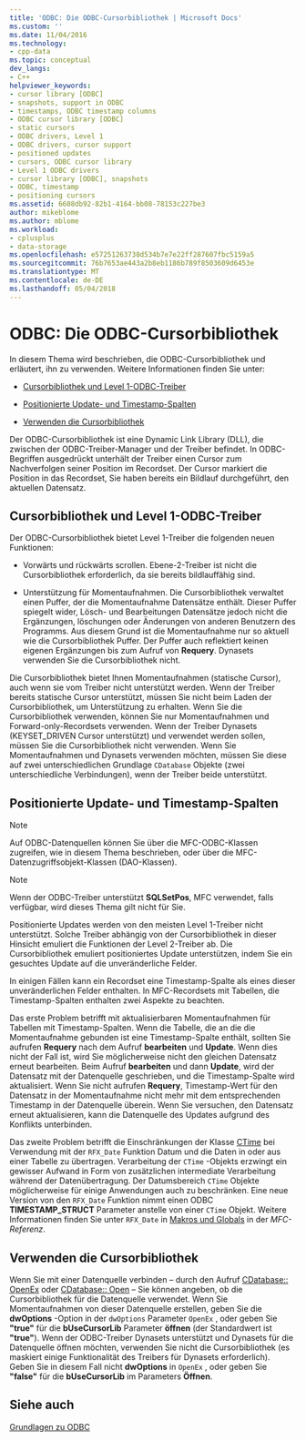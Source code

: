 ```yaml
---
title: 'ODBC: Die ODBC-Cursorbibliothek | Microsoft Docs'
ms.custom: ''
ms.date: 11/04/2016
ms.technology:
- cpp-data
ms.topic: conceptual
dev_langs:
- C++
helpviewer_keywords:
- cursor library [ODBC]
- snapshots, support in ODBC
- timestamps, ODBC timestamp columns
- ODBC cursor library [ODBC]
- static cursors
- ODBC drivers, Level 1
- ODBC drivers, cursor support
- positioned updates
- cursors, ODBC cursor library
- Level 1 ODBC drivers
- cursor library [ODBC], snapshots
- ODBC, timestamp
- positioning cursors
ms.assetid: 6608db92-82b1-4164-bb08-78153c227be3
author: mikeblome
ms.author: mblome
ms.workload:
- cplusplus
- data-storage
ms.openlocfilehash: e57251263738d534b7e7e22ff287607fbc5159a5
ms.sourcegitcommit: 76b7653ae443a2b8eb1186b789f8503609d6453e
ms.translationtype: MT
ms.contentlocale: de-DE
ms.lasthandoff: 05/04/2018
---
```

# <a name="odbc-the-odbc-cursor-library"></a>ODBC: Die ODBC-Cursorbibliothek
In diesem Thema wird beschrieben, die ODBC-Cursorbibliothek und erläutert, ihn zu verwenden. Weitere Informationen finden Sie unter:  
  
-   [Cursorbibliothek und Level 1-ODBC-Treiber](#_core_the_cursor_library_and_level_1_odbc_drivers)  
  
-   [Positionierte Update- und Timestamp-Spalten](#_core_positioned_updates_and_timestamp_columns)  
  
-   [Verwenden die Cursorbibliothek](#_core_using_the_cursor_library)  
  
 Der ODBC-Cursorbibliothek ist eine Dynamic Link Library (DLL), die zwischen der ODBC-Treiber-Manager und der Treiber befindet. In ODBC-Begriffen ausgedrückt unterhält der Treiber einen Cursor zum Nachverfolgen seiner Position im Recordset. Der Cursor markiert die Position in das Recordset, Sie haben bereits ein Bildlauf durchgeführt, den aktuellen Datensatz.  
  
##  <a name="_core_the_cursor_library_and_level_1_odbc_drivers"></a> Cursorbibliothek und Level 1-ODBC-Treiber  
 Der ODBC-Cursorbibliothek bietet Level 1-Treiber die folgenden neuen Funktionen:  
  
-   Vorwärts und rückwärts scrollen. Ebene-2-Treiber ist nicht die Cursorbibliothek erforderlich, da sie bereits bildlauffähig sind.  
  
-   Unterstützung für Momentaufnahmen. Die Cursorbibliothek verwaltet einen Puffer, der die Momentaufnahme Datensätze enthält. Dieser Puffer spiegelt wider, Lösch- und Bearbeitungen Datensätze jedoch nicht die Ergänzungen, löschungen oder Änderungen von anderen Benutzern des Programms. Aus diesem Grund ist die Momentaufnahme nur so aktuell wie die Cursorbibliothek Puffer. Der Puffer auch reflektiert keinen eigenen Ergänzungen bis zum Aufruf von **Requery**. Dynasets verwenden Sie die Cursorbibliothek nicht.  
  
 Die Cursorbibliothek bietet Ihnen Momentaufnahmen (statische Cursor), auch wenn sie vom Treiber nicht unterstützt werden. Wenn der Treiber bereits statische Cursor unterstützt, müssen Sie nicht beim Laden der Cursorbibliothek, um Unterstützung zu erhalten. Wenn Sie die Cursorbibliothek verwenden, können Sie nur Momentaufnahmen und Forward-only-Recordsets verwenden. Wenn der Treiber Dynasets (KEYSET_DRIVEN Cursor unterstützt) und verwendet werden sollen, müssen Sie die Cursorbibliothek nicht verwenden. Wenn Sie Momentaufnahmen und Dynasets verwenden möchten, müssen Sie diese auf zwei unterschiedlichen Grundlage `CDatabase` Objekte (zwei unterschiedliche Verbindungen), wenn der Treiber beide unterstützt.  
  
##  <a name="_core_positioned_updates_and_timestamp_columns"></a> Positionierte Update- und Timestamp-Spalten  
  
> [!NOTE]
>  Auf ODBC-Datenquellen können Sie über die MFC-ODBC-Klassen zugreifen, wie in diesem Thema beschrieben, oder über die MFC-Datenzugriffsobjekt-Klassen (DAO-Klassen).  
  
> [!NOTE]
>  Wenn der ODBC-Treiber unterstützt **SQLSetPos**, MFC verwendet, falls verfügbar, wird dieses Thema gilt nicht für Sie.  
  
 Positionierte Updates werden von den meisten Level 1-Treiber nicht unterstützt. Solche Treiber abhängig von der Cursorbibliothek in dieser Hinsicht emuliert die Funktionen der Level 2-Treiber ab. Die Cursorbibliothek emuliert positioniertes Update unterstützen, indem Sie ein gesuchtes Update auf die unveränderliche Felder.  
  
 In einigen Fällen kann ein Recordset eine Timestamp-Spalte als eines dieser unveränderlichen Felder enthalten. In MFC-Recordsets mit Tabellen, die Timestamp-Spalten enthalten zwei Aspekte zu beachten.  
  
 Das erste Problem betrifft mit aktualisierbaren Momentaufnahmen für Tabellen mit Timestamp-Spalten. Wenn die Tabelle, die an die die Momentaufnahme gebunden ist eine Timestamp-Spalte enthält, sollten Sie aufrufen **Requery** nach dem Aufruf **bearbeiten** und **Update**. Wenn dies nicht der Fall ist, wird Sie möglicherweise nicht den gleichen Datensatz erneut bearbeiten. Beim Aufruf **bearbeiten** und dann **Update**, wird der Datensatz mit der Datenquelle geschrieben, und die Timestamp-Spalte wird aktualisiert. Wenn Sie nicht aufrufen **Requery**, Timestamp-Wert für den Datensatz in der Momentaufnahme nicht mehr mit dem entsprechenden Timestamp in der Datenquelle überein. Wenn Sie versuchen, den Datensatz erneut aktualisieren, kann die Datenquelle des Updates aufgrund des Konflikts unterbinden.  
  
 Das zweite Problem betrifft die Einschränkungen der Klasse [CTime](../../atl-mfc-shared/reference/ctime-class.md) bei Verwendung mit der `RFX_Date` Funktion Datum und die Daten in oder aus einer Tabelle zu übertragen. Verarbeitung der `CTime` -Objekts erzwingt ein gewisser Aufwand in Form von zusätzlichen intermediate Verarbeitung während der Datenübertragung. Der Datumsbereich `CTime` Objekte möglicherweise für einige Anwendungen auch zu beschränken. Eine neue Version von den `RFX_Date` Funktion nimmt einen ODBC **TIMESTAMP_STRUCT** Parameter anstelle von einer `CTime` Objekt. Weitere Informationen finden Sie unter `RFX_Date` in [Makros und Globals](../../mfc/reference/mfc-macros-and-globals.md) in der *MFC-Referenz*.  

  
##  <a name="_core_using_the_cursor_library"></a> Verwenden die Cursorbibliothek  
 Wenn Sie mit einer Datenquelle verbinden – durch den Aufruf [CDatabase:: OpenEx](../../mfc/reference/cdatabase-class.md#openex) oder [CDatabase:: Open](../../mfc/reference/cdatabase-class.md#open) – Sie können angeben, ob die Cursorbibliothek für die Datenquelle verwendet. Wenn Sie Momentaufnahmen von dieser Datenquelle erstellen, geben Sie die **dwOptions** -Option in der `dwOptions` Parameter `OpenEx` , oder geben Sie **"true"** für die  **bUseCursorLib** Parameter **öffnen** (der Standardwert ist **"true"**). Wenn der ODBC-Treiber Dynasets unterstützt und Dynasets für die Datenquelle öffnen möchten, verwenden Sie nicht die Cursorbibliothek (es maskiert einige Funktionalität des Treibers für Dynasets erforderlich). Geben Sie in diesem Fall nicht **dwOptions** in `OpenEx` , oder geben Sie **"false"** für die **bUseCursorLib** im Parameters **Öffnen**.  
  
## <a name="see-also"></a>Siehe auch  
 [Grundlagen zu ODBC](../../data/odbc/odbc-basics.md)